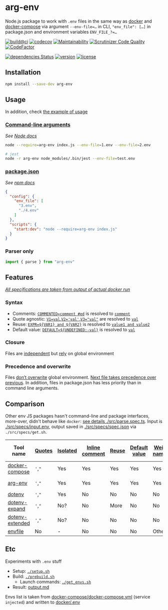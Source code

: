 # arg-env

Node.js package to work with `.env` files in the same way as [docker](https://docs.docker.com/engine/reference/commandline/run/#options) and [docker-compose](https://docs.docker.com/compose/environment-variables/) via argument `--env-file=…` in CLI, `"env_file": […]` in package.json and environment variables `ENV_FILE_?=…`

[![build@ci](https://github.com/askirmas/arg-env/workflows/build/badge.svg)](https://github.com/askirmas/arg-env/actions)
[![codecov](https://codecov.io/gh/askirmas/arg-env/branch/main/graph/badge.svg?token=MGpavfql7g)](https://codecov.io/gh/askirmas/arg-env)
[![Maintainability](https://api.codeclimate.com/v1/badges/f6a1ef03e39733e2827c/maintainability)](https://codeclimate.com/github/askirmas/arg-env/maintainability)
[![Scrutinizer Code Quality](https://scrutinizer-ci.com/g/askirmas/arg-env/badges/quality-score.png)](https://scrutinizer-ci.com/g/askirmas/arg-env/)
[![CodeFactor](https://www.codefactor.io/repository/github/askirmas/arg-env/badge)](https://www.codefactor.io/repository/github/askirmas/arg-env)

<!-- [![Quality Gate Status](https://sonarcloud.io/api/project_badges/measure?project=askirmas_arg-env&metric=alert_status)](https://sonarcloud.io/dashboard?id=askirmas_arg-env) -->
<!-- [![DeepScan grade](https://deepscan.io](https://deepscan.io/) -->

[![dependencies Status](https://status.david-dm.org/gh/askirmas/arg-env.svg)](https://david-dm.org/askirmas/arg-env)
[![version](https://img.shields.io/npm/v/arg-env)](https://www.npmjs.com/package/arg-env)
[![license](https://img.shields.io/npm/l/arg-env)](https://github.com/askirmas/arg-env/blob/master/LICENSE)

## Installation

```bash
npm install --save-dev arg-env
```

## Usage

In addition, check [the example of usage](https://github.com/askirmas/arg-env/blob/main/__e2e__/script.test.js#L6)

### [Command-line arguments](https://github.com/askirmas/arg-env/blob/main/__e2e__/package.json#L6)
*See [Node docs](https://nodejs.org/api/cli.html#cli_r_require_module)*

```bash
node --require=arg-env index.js --env-file=1.env --env-file=2.env

# jest
node -r arg-env node_modules/.bin/jest --env-file=test.env
```

### [package.json](https://github.com/askirmas/arg-env/blob/main/__e2e__/package.json#L10-L13)

*See [npm docs](https://docs.npmjs.com/cli/v7/configuring-npm/package-json#config)*

```json
{
  "config": {
    "env_file": [
      "3.env",
      "./4.env"
    ]
  },
  "scripts": {
    "start:dev": "node --require=arg-env index.js"
  }
}
```

### Parser only

```javascript
import { parse } from "arg-env"
```

## Features

<u>*All specifications are taken from output of actual docker run*</u>

### Syntax

- Comments: [`COMMENTED=comment #ed`](https://github.com/askirmas/arg-env/blob/main/src/specs/input.env#19) is resolved to [`comment`](https://github.com/askirmas/arg-env/blob/main/src/specs/spec.json#5)
- Quote agnostic: [`V1=val`,`V2='val'`,`V3="val"`](https://github.com/askirmas/arg-env/blob/main/src/specs/input.env#L4-L6) are resolved to [`val`](https://github.com/askirmas/arg-env/blob/main/src/specs/spec.json#L27-30)
- Reuse: [`EXPR=${VAR1} and ${VAR2}`](https://github.com/askirmas/arg-env/blob/main/src/specs/input.env#L51-L52) is resolved to [`value1 and value2`](https://github.com/askirmas/arg-env/blob/main/src/specs/spec.json#L22-L23)
- Default value: [`DEFAULT=${UNDEFINED:-val}`](https://github.com/askirmas/arg-env/blob/main/src/specs/input.env#L60) is resolved to [`val`](https://github.com/askirmas/arg-env/blob/main/src/specs/spec.json#L8)

### Closure

Files are [independent](https://github.com/askirmas/arg-env/blob/main/src/main.test.ts#L82-83) but [rely](https://github.com/askirmas/arg-env/blob/main/src/main.test.ts#L84-L85) on global environment

### Precedence and overwrite

Files [don’t overwrite](https://github.com/askirmas/arg-env/blob/main/src/main.test.ts#L79) global environment. [Next file takes precedence over previous](https://github.com/askirmas/arg-env/blob/main/src/main.test.ts#L86). In addition, files in package.json has less priority than in command line arguments.

## Comparison

Other env JS packages hasn't command-line and package interfaces, more-over, didn't behave like `docker`: [see details ./src/parse.spec.ts](https://github.com/askirmas/arg-env/blob/main/src/parse.spec.ts). Input is [./src/specs/input.env](https://github.com/askirmas/arg-env/blob/main/src/specs/input.env), output saved in [./src/specs/spec.json](https://github.com/askirmas/arg-env/blob/main/src/specs/spec.json) via `./src/specs/get.sh`.

| Tool name                                                    | [Quotes](https://github.com/askirmas/arg-env/blob/main/src/specs/.docker.env#L2-L9) | [Isolated](https://github.com/askirmas/arg-env/blob/main/src/specs/.docker.env#L54) | [Inline comment](https://github.com/askirmas/arg-env/blob/main/src/specs/.docker.env#L16-L18) | [Reuse](https://github.com/askirmas/arg-env/blob/main/src/specs/.docker.env#L46-L51) | [Default value](https://github.com/askirmas/arg-env/blob/main/src/specs/.docker.env#L57-L60) | [Weird names](https://github.com/askirmas/arg-env/blob/main/src/specs/.docker.env#L22-L36) | [Error syntax](https://github.com/askirmas/arg-env/blob/main/src/specs/.docker.env#L62-L65) | [Var of Var](https://github.com/askirmas/arg-env/blob/main/src/specs/.docker.env#L68-L71) |
| ------------------------------------------------------------ | ------ | -------- | -------------- | ----- | ------------- | ----------- | ------------ | ---------- |
| [docker-compose](https://github.com/askirmas/arg-env/blob/main/src/specs/spec.json) | `'`,`"` | Yes      | Yes            | Yes   | Yes           | Yes         | No           | No         |
| [arg-env](https://npmjs.com/package/arg-env)                 | `'`,`"` | Yes      | Yes            | Yes   | Yes           | Yes         | Not yet      | Not yet    |
| [dotenv](https://npmjs.com/package/dotenv)                   | `'`,`"` | Yes      | No             | No    | No            | No          | No           | No         |
| [dotenv-expand](https://npmjs.com/package/dotenv-expand)     | `'`,`"` | No?      | No             | More  | No            | No          | No           | No         |
| [dotenv-extended](https://npmjs.com/package/dotenv-extended) | `'`,`"` | No?      | No             | No    | No            | No          | No           | No         |
| [envfile](https://npmjs.com/package/envfile)                 | No     | -        | No             | No    | No            | Other       | No           | No         |

## Etc

Experiments with `.env` stuff

- Setup: [`./setup.sh`](./setup.sh)
- Build: [`./prebuild.sh`](./prebuild.sh)
   - Launch commands: [`./get_envs.sh`](./get_envs.sh)
- Result: [output.md](./output.md)

Envs list is taken from [docker-compose/docker-compose.yml](./docker-compose/docker-compose.yml) (service `injected`) and written to [docker/.env](./docker/.env)
